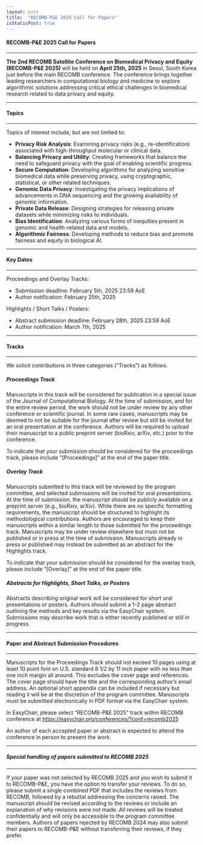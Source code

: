 ```yaml
---
layout: post
title:  "RECOMB-P&E 2025 Call for Papers"
isStaticPost: true
---
```

#### RECOMB-P&E 2025 Call for Papers 
---

**The 2nd RECOMB Satellite Conference on Biomedical Privacy and Equity (RECOMB-P&E 2025)** will be held on **April 25th, 2025** in Seoul, South Korea just before the main RECOMB conference. The conference brings together leading researchers in computational biology and medicine to explore algorithmic solutions addressing critical ethical challenges in biomedical research related to data privacy and equity.

---
#### Topics
---
Topics of interest include, but are not limited to:
* **Privacy Risk Analysis**: Examining privacy risks (e.g., re-identification) associated with high-throughput molecular or clinical data.
* **Balancing Privacy and Utility**: Creating frameworks that balance the need to safeguard privacy with the goal of enabling scientific progress.
* **Secure Computation**: Developing algorithms for analyzing sensitive biomedical data while preserving privacy, using cryptographic, statistical, or other related techniques.
* **Genomic Data Privacy**: Investigating the privacy implications of advancements in DNA sequencing and the growing availability of genomic information.
* **Private Data Release**: Designing strategies for releasing private datasets while minimizing risks to individuals.
* **Bias Identification**: Analyzing various forms of inequities present in genomic and health-related data and models.
* **Algorithmic Fairness**: Developing methods to reduce bias and promote fairness and equity in biological AI.

---
#### Key Dates
---

Proceedings and Overlay Tracks:
* Submission deadline: February 5th, 2025 23:59 AoE
* Author notification: February 25th, 2025
 
Highlights / Short Talks / Posters:
* Abstract submission deadline: February 28th, 2025 23:59 AoE
* Author notification: March 7th, 2025

---
#### Tracks
---

We solicit contributions in three categories (“Tracks”) as follows.

##### Proceedings Track

Manuscripts in this track will be considered for publication in a special issue of the Journal of Computational Biology. At the time of submission, and for the entire review period, the work should not be under review by any other conference or scientific journal. In some rare cases, manuscripts may be deemed to not be suitable for the journal after review but still be invited for an oral presentation at the conference. Authors will be required to upload their manuscript to a public preprint server (bioRxiv, arXiv, etc.) prior to the conference.

To indicate that your submission should be considered for the proceedings track, please include “[Proceedings]” at the end of the paper title.

##### Overlay Track

Manuscripts submitted to this track will be reviewed by the program committee, and selected submissions will be invited for oral presentations. At the time of submission, the manuscript should be publicly available on a preprint server (e.g., bioRxiv, arXiv). While there are no specific formatting requirements, the manuscript should be structured to highlight its methodological contributions. Authors are encouraged to keep their manuscripts within a similar length to those submitted for the proceedings track. Manuscripts may be under review elsewhere but must not be published or in press at the time of submission. Manuscripts already in press or published may instead be submitted as an abstract for the Highlights track.

To indicate that your submission should be considered for the overlay track, please include “[Overlay]” at the end of the paper title.

##### Abstracts for Highlights, Short Talks, or Posters 

Abstracts describing original work will be considered for short oral presentations or posters. Authors should submit a 1-2 page abstract outlining the methods and key results via the EasyChair system. Submissions may describe work that is either recently published or still in progress.

---
#### Paper and Abstract Submission Procedures
---
Manuscripts for the Proceedings Track should not exceed 10 pages using at least 10 point font on U.S. standard 8 1/2 by 11 inch paper with no less than one inch margin all around. This excludes the cover page and references. The cover page should have the title and the corresponding author’s email address. An optional short appendix can be included if necessary but reading it will be at the discretion of the program committee. Manuscripts must be submitted electronically in PDF format via the EasyChair system.

In EasyChair, please select “RECOMB-P&E 2025” track within RECOMB conference at <https://easychair.org/conferences/?conf=recomb2025>

An author of each accepted paper or abstract is expected to attend the conference in person to present the work.

---
##### Special handling of papers submitted to RECOMB 2025
---

If your paper was not selected by RECOMB 2025 and you wish to submit it to RECOMB-P&E, you have the option to transfer your reviews. To do so, please submit a single combined PDF that includes the reviews from RECOMB, followed by a rebuttal addressing the concerns raised. The manuscript should be revised according to the reviews or include an explanation of why revisions were not made. All reviews will be treated confidentially and will only be accessible to the program committee members. Authors of papers rejected by RECOMB 2024 may also submit their papers to RECOMB-P&E without transferring their reviews, if they prefer.

